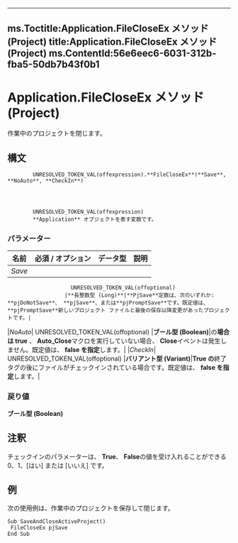 

---
ms.Toctitle:Application.FileCloseEx メソッド (Project)
title:Application.FileCloseEx メソッド (Project)
ms.ContentId:56e6eec6-6031-312b-fba5-50db7b43f0b1
---
# Application.FileCloseEx メソッド (Project)




作業中のプロジェクトを閉じます。

## 構文

            UNRESOLVED_TOKEN_VAL(offexpression).**FileCloseEx**(**Save**, **NoAuto**, **CheckIn**)




            UNRESOLVED_TOKEN_VAL(offexpression)
            **Application** オブジェクトを表す変数です。

### パラメーター

|**名前**|**必須 / オプション**|**データ型**|**説明**|
|---|---|---|---|
|*Save*|
                        UNRESOLVED_TOKEN_VAL(offoptional)
                      |**長整数型 (Long)**|**PjSave**定数は、次のいずれか: **pjDoNotSave**、 **pjSave**、または**pjPromptSave**です。既定値は、 **pjPromptSave**新しいプロジェクト ファイルと最後の保存以降変更があったプロジェクトです。|
|*NoAuto*|
                        UNRESOLVED_TOKEN_VAL(offoptional)
                      |**ブール型 (Boolean)**|の**場合は true** 、 **Auto_Close**マクロを実行していない場合、 **Close**イベントは発生しません。既定値は、 **false を指定**します。|
|*CheckIn*|
                        UNRESOLVED_TOKEN_VAL(offoptional)
                      |**バリアント型 (Variant)**|**True の**終了タグの後にファイルがチェックインされている場合です。既定値は、 **false を指定**します。|



### 戻り値
**ブール型 (Boolean)**





## 注釈
チェックインのパラメーターは、 **True**、 **False**の値を受け入れることができる 0、1、[はい] または [いいえ] です。



## 例
次の使用例は、作業中のプロジェクトを保存して閉じます。

```vba
Sub SaveAndCloseActiveProject() 
 FileCloseEx pjSave 
End Sub
```





